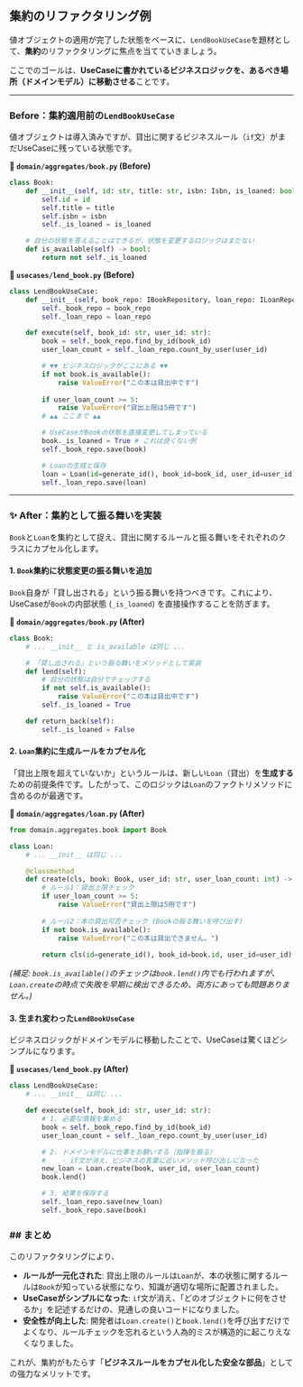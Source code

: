 ## 集約のリファクタリング例

値オブジェクトの適用が完了した状態をベースに、`LendBookUseCase`を題材として、**集約**のリファクタリングに焦点を当てていきましょう。

ここでのゴールは、**UseCaseに書かれているビジネスロジックを、あるべき場所（ドメインモデル）に移動させる**ことです。

-----

### Before：集約適用前の`LendBookUseCase`

値オブジェクトは導入済みですが、貸出に関するビジネスルール（`if`文）がまだUseCaseに残っている状態です。

**📁 `domain/aggregates/book.py` (Before)**

```python
class Book:
    def __init__(self, id: str, title: str, isbn: Isbn, is_loaned: bool):
        self.id = id
        self.title = title
        self.isbn = isbn
        self._is_loaned = is_loaned

    # 自分の状態を答えることはできるが、状態を変更するロジックはまだない
    def is_available(self) -> bool:
        return not self._is_loaned
```

**📁 `usecases/lend_book.py` (Before)**

```python
class LendBookUseCase:
    def __init__(self, book_repo: IBookRepository, loan_repo: ILoanRepository):
        self._book_repo = book_repo
        self._loan_repo = loan_repo

    def execute(self, book_id: str, user_id: str):
        book = self._book_repo.find_by_id(book_id)
        user_loan_count = self._loan_repo.count_by_user(user_id)

        # ▼▼ ビジネスロジックがここにある ▼▼
        if not book.is_available():
            raise ValueError("この本は貸出中です")
        
        if user_loan_count >= 5:
            raise ValueError("貸出上限は5冊です")
        # ▲▲ ここまで ▲▲

        # UseCaseがBookの状態を直接変更してしまっている
        book._is_loaned = True # これは良くない例
        self._book_repo.save(book)

        # Loanの生成と保存
        loan = Loan(id=generate_id(), book_id=book_id, user_id=user_id)
        self._loan_repo.save(loan)
```

-----

### ✨ After：集約として振る舞いを実装

`Book`と`Loan`を集約として捉え、貸出に関するルールと振る舞いをそれぞれのクラスにカプセル化します。

#### 1\. `Book`集約に状態変更の振る舞いを追加

`Book`自身が「貸し出される」という振る舞いを持つべきです。これにより、UseCaseが`Book`の内部状態 (`_is_loaned`) を直接操作することを防ぎます。

**📁 `domain/aggregates/book.py` (After)**

```python
class Book:
    # ... __init__ と is_available は同じ ...

    # 「貸し出される」という振る舞いをメソッドとして実装
    def lend(self):
        # 自分の状態は自分でチェックする
        if not self.is_available():
            raise ValueError("この本は貸出中です")
        self._is_loaned = True

    def return_back(self):
        self._is_loaned = False
```

#### 2\. `Loan`集約に生成ルールをカプセル化

「貸出上限を超えていないか」というルールは、新しい`Loan`（貸出）を**生成する**ための前提条件です。したがって、このロジックは`Loan`のファクトリメソッドに含めるのが最適です。

**📁 `domain/aggregates/loan.py` (After)**

```python
from domain.aggregates.book import Book

class Loan:
    # ... __init__ は同じ ...

    @classmethod
    def create(cls, book: Book, user_id: str, user_loan_count: int) -> 'Loan':
        # ルール1：貸出上限チェック
        if user_loan_count >= 5:
            raise ValueError("貸出上限は5冊です")
        
        # ルール2：本の貸出可否チェック (Bookの振る舞いを呼び出す)
        if not book.is_available():
            raise ValueError("この本は貸出できません。")
        
        return cls(id=generate_id(), book_id=book.id, user_id=user_id)
```

*(補足: `book.is_available()`のチェックは`book.lend()`内でも行われますが、`Loan.create`の時点で失敗を早期に検出できるため、両方にあっても問題ありません。)*

#### 3\. 生まれ変わった`LendBookUseCase`

ビジネスロジックがドメインモデルに移動したことで、UseCaseは驚くほどシンプルになります。

**📁 `usecases/lend_book.py` (After)**

```python
class LendBookUseCase:
    # ... __init__ は同じ ...

    def execute(self, book_id: str, user_id: str):
        # 1. 必要な情報を集める
        book = self._book_repo.find_by_id(book_id)
        user_loan_count = self._loan_repo.count_by_user(user_id)

        # 2. ドメインモデルに仕事をお願いする（指揮を振る）
        #    - if文が消え、ビジネスの言葉に近いメソッド呼び出しになった
        new_loan = Loan.create(book, user_id, user_loan_count)
        book.lend()

        # 3. 結果を保存する
        self._loan_repo.save(new_loan)
        self._book_repo.save(book)
```

### \#\# まとめ

このリファクタリングにより、

  * **ルールが一元化された**: 貸出上限のルールは`Loan`が、本の状態に関するルールは`Book`が知っている状態になり、知識が適切な場所に配置されました。
  * **UseCaseがシンプルになった**: `if`文が消え、「どのオブジェクトに何をさせるか」を記述するだけの、見通しの良いコードになりました。
  * **安全性が向上した**: 開発者は`Loan.create()`と`book.lend()`を呼び出すだけでよくなり、ルールチェックを忘れるという人為的ミスが構造的に起こりえなくなりました。

これが、集約がもたらす「**ビジネスルールをカプセル化した安全な部品**」としての強力なメリットです。